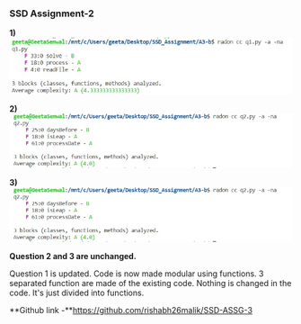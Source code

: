 ### SSD Assignment-2

**1)**
<img src="./q1.jpeg">

**2)**
<img src="./q2.jpeg">

**3)**
<img src="./q2.jpeg">

**Question 2 and 3 are unchanged.**

Question 1 is updated. Code is now made modular using functions. 3 separated function are made of the existing code. Nothing is changed in the code. It's just divided into functions. 

**Github link -**https://github.com/rishabh26malik/SSD-ASSG-3